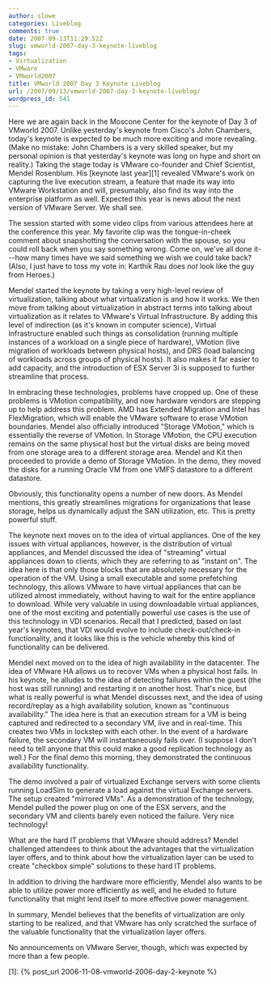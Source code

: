 ```yaml
---
author: slowe
categories: Liveblog
comments: true
date: 2007-09-13T11:29:52Z
slug: vmworld-2007-day-3-keynote-liveblog
tags:
- Virtualization
- VMware
- VMworld2007
title: VMworld 2007 Day 3 Keynote Liveblog
url: /2007/09/13/vmworld-2007-day-3-keynote-liveblog/
wordpress_id: 541
---
```


Here we are again back in the Moscone Center for the keynote of Day 3 of VMworld 2007. Unlike yesterday's keynote from Cisco's John Chambers, today's keynote is expected to be much more exciting and more revealing. (Make no mistake: John Chambers is a very skilled speaker, but my personal opinion is that yesterday's keynote was long on hype and short on reality.) Taking the stage today is VMware co-founder and Chief Scientist, Mendel Rosenblum. His [keynote last year][1] revealed VMware's work on capturing the live execution stream, a feature that made its way into VMware Workstation and will, presumably, also find its way into the enterprise platform as well. Expected this year is news about the next version of VMware Server. We shall see.

The session started with some video clips from various attendees here at the conference this year. My favorite clip was the tongue-in-cheek comment about snapshotting the conversation with the spouse, so you could roll back when you say something wrong. Come on, we've all done it---how many times have we said something we wish we could take back? (Also, I just have to toss my vote in: Karthik Rau does _not_ look like the guy from Heroes.)

Mendel started the keynote by taking a very high-level review of virtualization, talking about what virtualization is and how it works. We then move from talking about virtualization in abstract terms into talking about virtualization as it relates to VMware's Virtual Infrastructure. By adding this level of indirection (as it's known in computer science), Virtual Infrastructure enabled such things as consolidation (running multiple instances of a workload on a single piece of hardware), VMotion (live migration of workloads between physical hosts), and DRS (load balancing of workloads across groups of physical hosts). It also makes it far easier to add capacity, and the introduction of ESX Server 3i is supposed to further streamline that process.

In embracing these technologies, problems have cropped up. One of these problems is VMotion compatibility, and now hardware vendors are stepping up to help address this problem. AMD has Extended Migration and Intel has FlexMigration, which will enable the VMware software to erase VMotion boundaries. Mendel also officially introduced "Storage VMotion," which is essentially the reverse of VMotion. In Storage VMotion, the CPU execution remains on the same physical host but the virtual disks are being moved from one storage area to a different storage area. Mendel and Kit then proceeded to provide a demo of Storage VMotion. In the demo, they moved the disks for a running Oracle VM from one VMFS datastore to a different datastore.

Obviously, this functionality opens a number of new doors. As Mendel mentions, this greatly streamlines migrations for organizations that lease storage, helps us dynamically adjust the SAN utilization, etc. This is pretty powerful stuff.

The keynote next moves on to the idea of virtual appliances. One of the key issues with virtual appliances, however, is the distribution of virtual appliances, and Mendel discussed the idea of "streaming" virtual appliances down to clients, which they are referring to as "instant on". The idea here is that only those blocks that are absolutely necessary for the operation of the VM. Using a small executable and some prefetching technology, this allows VMware to have virtual appliances that can be utilized almost immediately, without having to wait for the entire appliance to download. While very valuable in using downloadable virtual appliances, one of the most exciting and potentially powerful use cases is the use of this technology in VDI scenarios. Recall that I predicted, based on last year's keynotes, that VDI would evolve to include check-out/check-in functionality, and it looks like this is the vehicle whereby this kind of functionality can be delivered.

Mendel next moved on to the idea of high availability in the datacenter. The idea of VMware HA allows us to recover VMs when a physical host fails. In his keynote, he alludes to the idea of detecting failures within the guest (the host was still running) and restarting it on another host. That's nice, but what is really powerful is what Mendel discusses next, and the idea of using record/replay as a high availability solution, known as "continuous availability." The idea here is that an execution stream for a VM is being captured and redirected to a secondary VM, live and in real-time. This creates two VMs in lockstep with each other. In the event of a hardware failure, the secondary VM will instantaneously fails over. (I suppose I don't need to tell anyone that this could make a good replication technology as well.) For the final demo this morning, they demonstrated the continuous availability functionality.

The demo involved a pair of virtualized Exchange servers with some clients running LoadSim to generate a load against the virtual Exchange servers. The setup created "mirrored VMs". As a demonstration of the technology, Mendel pulled the power plug on one of the ESX servers, and the secondary VM and clients barely even noticed the failure. Very nice technology!

What are the hard IT problems that VMware should address? Mendel challenged attendees to think about the advantages that the virtualization layer offers, and to think about how the virtualization layer can be used to create "checkbox simple" solutions to these hard IT problems.

In addition to driving the hardware more efficiently, Mendel also wants to be able to utilize power more efficiently as well, and he eluded to future functionality that might lend itself to more effective power management.

In summary, Mendel believes that the benefits of virtualization are only starting to be realized, and that VMware has only scratched the surface of the valuable functionality that the virtualization layer offers.

No announcements on VMware Server, though, which was expected by more than a few people.

[1]: {% post_url 2006-11-08-vmworld-2006-day-2-keynote %}
